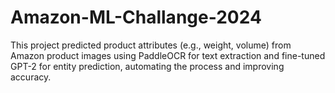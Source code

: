 # Amazon-ML-Challange-2024
This project predicted product attributes (e.g., weight, volume) from Amazon product images using PaddleOCR for text extraction and fine-tuned GPT-2 for entity prediction, automating the process and improving accuracy.
